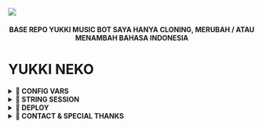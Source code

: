 ![](https://github.com/Rexashh/YukkiRexa/blob/master/d958bb05418639f7ebe67755900f5ad0.gif)

<h4 align="center">
     BASE REPO YUKKI MUSIC BOT SAYA HANYA CLONING, MERUBAH / ATAU MENAMBAH BAHASA INDONESIA
</h4>


    
# YUKKI NEKO

<details>
<summary><b>🚀 CONFIG VARS </b></summary>
<br>

- [klik disini](https://github.com/Rexashh/YukkiRexa/blob/master/config/README.md) Untuk Melihat semua vars yang tersedia
</details>

<details>
<summary><b>🚀 STRING SESSION </b></summary>
<br>
<h4>ᴀᴍʙɪʟ sᴇssɪᴏɴ ᴠɪᴀ ᴛᴇʟᴇɢʀᴀᴍ ᴍᴇʟᴀʟᴜɪ xᴀ sᴛʀɪɴɢ ʙᴏᴛ: </h4>    
<p><a href="https://t.me/xastringrobot"><img src="https://img.shields.io/badge/xa%20string%20bot-lightblue?style=for-the-badge&logo=appveyor" width="150""/></a></p> 
</details>

<details>
<summary><b>🚀 DEPLOY </b></summary>
<br>

### ʜᴇʀᴏᴋᴜ   
- klik tombol dibawah untuk deploy via Heroku
<p><a href="https://dashboard.heroku.com/new?template=https://github.com/Rexashh/YukkiRexa/tree/master"><img src="https://img.shields.io/badge/Deploy%20To%20Heroku-blueviolet?style=for-the-badge&logo=heroku" width="150""/></a></p>  

### ᴠᴘs
- Upgrade & Update :
`sudo apt-get update && sudo apt-get upgrade -y`
- Menginstal Paket yang Diperlukan :
`sudo apt-get install python3-pip ffmpeg -y`
- install pip :
`sudo pip3 install -U pip`
- Install Node
`curl -fssL https://deb.nodesource.com/setup_17.x | sudo -E bash - && sudo apt-get install nodejs -y && npm i -g npm`
- Cloning repository
`git clone https://github.com/BTRExo/NekoXid-Music &&  cd NekoXid-Music`
- install requirements
`pip3 install -U -r requirements.txt`
- Kemudian
`cp sample.env .env`
- Masuk ke .env
`vi .env`
- Masukan semua data
- Setelah semua data dimasukan silahkan `ctrl` `x` dan `y`
- Buat Screen 
`screen -S BotMusic`
- Jalankan bot ketik :
`bash start`

### ᴏᴋᴛᴇᴛᴏ
- Fork Repository ini 
- Klik [OKTETO](https://www.okteto.com)
- Masukan Var dan data mu, untuk melihat var apa saja yang ada silahkan klik dibawah
- [List Variable](https://github.com/Rexashh/YukkiRexa/blob/master/config/README.md)

### ʟɪsᴛ ᴘᴇʀɪɴᴛᴀʜ
- Klik [disini](https://github.com/Rexashh/YukkiRexa/blob/master/strings/command.yml) untuk melihat semua perintah pada bot music

</details>

<details>
<summary><b>🚀 CONTACT & SPECIAL THANKS</b></summary>

## ᴄᴏɴᴛᴀᴄᴛ
- [ᴄʜᴀɴɴᴇʟ](https://t.me/)
- [ɢʀᴏᴜᴘ](https://t.me/)
- [ᴏᴡɴᴇʀ](https://t.me/Nekocannn)

## sᴘᴇᴄɪᴀʟ ᴛʜᴀɴᴋs

sᴘᴇᴄɪᴀʟ ᴛʜᴀɴᴋs ᴜɴᴛᴜᴋ ᴛᴇᴀᴍ ʏᴜᴋᴋɪ sᴇʙᴀɢᴀɪ ʙᴀsᴇ ᴅᴀʀɪ ʀᴇᴘᴏ ɪɴɪ:

- [TeamYukki](https://github.com/TeamYukki)
